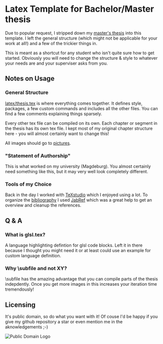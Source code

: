 # Latex Template for Bachelor/Master thesis

Due to popular request, I stripped down my [master's thesis](https://github.com/wumpf/masterthesis) into this template. I left the general structure (which might not be applicable for your work at all!) and a few of the trickier things in.

This is meant as a shortcut for any student who isn't quite sure how to get started. Obviously you will need to change the structure & style to whatever your needs are and your superviser asks from you.

## Notes on Usage

### General Structure
[latex/thesis.tex](latex/thesis.tex) is where everything comes together. It defines style, packages, a few custom commands and includes all the other files. You can find a few comments explaining things sparsely.

Every other tex file can be compiled on its own. Each chapter or segment in the thesis has its own tex file. 
I kept most of my original chapter structure here - you will almost certainly want to change this!

All images should go to [pictures](pictures/). 

### "Statement of Authorship"
This is what worked on my university (Magdeburg). You almost certainly need something like this, but it may very well look completely different.

### Tools of my Choice
Back in the day I worked with [TeXstudio](http://www.texstudio.org/) which I enjoyed using a lot.
To organize the [bibliography](latex/bibliography.bib) I used [JabRef](http://www.jabref.org/) which was a great help to get an overview and cleanup the references.

## Q & A

### What is glsl.tex?
A language highlighting defintion for glsl code blocks. Left it in there because I thought you might need it or at least could use an example for custom language definition.

### Why \subfile and not XY?
\subfile has the amazing advantage that you can compile parts of the thesis indepdently. Once you get more images in this increases your iteration time tremendously!

## Licensing
It's public domain, so do what you want with it! Of couse I'd be happy if you give my github repository a star or even mention me in the aknowledgements ;-)

![Public Domain Logo](https://licensebuttons.net/p/zero/1.0/88x31.png)

